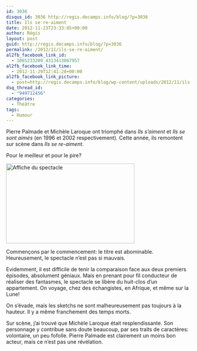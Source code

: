 ```yaml
---
id: 3036
disqus_id: 3036 http://regis.decamps.info/blog/?p=3036
title: Ils se re-aiment
date: 2012-11-23T23:33:05+00:00
author: Régis
layout: post
guid: http://regis.decamps.info/blog/?p=3036
permalink: /2012/11/ils-se-re-aiment/
al2fb_facebook_link_id:
  - 1065233209_4313413867957
al2fb_facebook_link_time:
  - 2012-11-29T12:41:28+00:00
al2fb_facebook_link_picture:
  - post=http://regis.decamps.info/blog/wp-content/uploads/2012/11/ils-se-re-aiment-350x218.jpg
dsq_thread_id:
  - "949712456"
categories:
  - Théâtre
tags:
  - Humour
---
```

Pierre Palmade et Michèle Laroque ont triomphé dans _Ils s’aiment_ et _Ils se sont aimés_ (en 1996 et 2002 respectivement). Cette année, ils remontent sur scène dans _Ils se re-aiment_. 

Pour le meilleur et pour le pire?
  
<!--more-->


  
<img src="http://regis.decamps.info/blog/wp-content/uploads/2012/11/ils-se-re-aiment-350x218.jpg" alt="Affiche du spectacle" title="ils se re-aiment" width="350" height="218" class="alignright size-medium wp-image-3037" srcset="http://regis.decamps.info/blog/wp-content/uploads/2012/11/ils-se-re-aiment-350x218.jpg 350w, http://regis.decamps.info/blog/wp-content/uploads/2012/11/ils-se-re-aiment.jpg 465w" sizes="(max-width: 350px) 100vw, 350px" />
  
Commençons par le commencement: le titre est abominable. Heureusement, le spectacle n’est pas si mauvais.

Evidemment, il est difficile de tenir la comparaison face aux deux premiers épisodes, absolument géniaux. Mais en prenant pour fil conducteur de réaliser des fantasmes, le spectacle se libère du huit-clos d’un appartement. On voyage, chez des échangistes, en Afrique, et même sur la Lune!

On s’évade, mais les sketchs ne sont malheureusement pas toujours à la hauteur. Il y a même franchement des temps morts.

Sur scène, j’ai trouvé que Michèle Laroque était resplendissante. Son personnage y contribue sans doute beaucoup, par ses traits de caractères: volontaire, un peu fofolle. Pierre Palmade est clairement un moins bon acteur, mais ce n’est pas une révélation.
